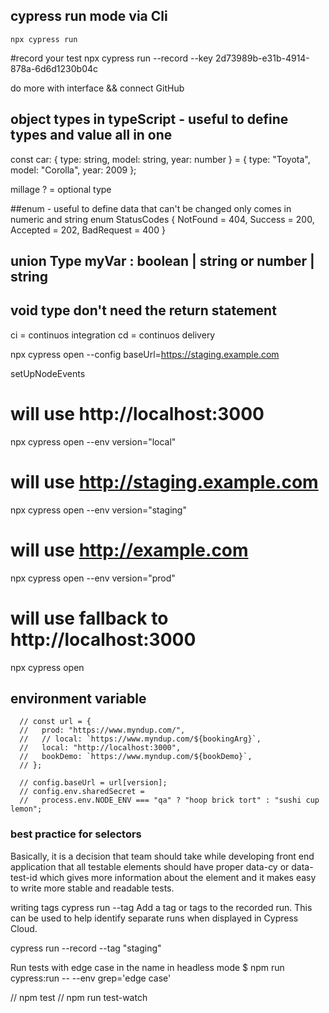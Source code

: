 ## cypress run mode via Cli

`npx cypress run`

#record your test
npx cypress run --record --key 2d73989b-e31b-4914-878a-6d6d1230b04c

<!-- npx cypress run --record --key 93546eb8-03a0-4d26-999b-02b708e59dbd -->

do more with interface && connect GitHub

## object types in typeScript - useful to define types and value all in one

const car: { type: string, model: string, year: number } = {
type: "Toyota",
model: "Corolla",
year: 2009
};

millage ? = optional type

##enum - useful to define data that can't be changed only comes in numeric and string
enum StatusCodes {
NotFound = 404,
Success = 200,
Accepted = 202,
BadRequest = 400
}

## union Type myVar : boolean | string or number | string

## void type don't need the return statement

ci = continuos integration cd = continuos delivery

<!-- passing based url trough cli -->

npx cypress open --config baseUrl=https://staging.example.com

setUpNodeEvents

# will use http://localhost:3000

npx cypress open --env version="local"

# will use http://staging.example.com

npx cypress open --env version="staging"

# will use http://example.com

npx cypress open --env version="prod"

# will use fallback to http://localhost:3000

npx cypress open

## environment variable

      // const url = {
      //   prod: "https://www.myndup.com/",
      //   // local: `https://www.myndup.com/${bookingArg}`,
      //   local: "http://localhost:3000",
      //   bookDemo: `https://www.myndup.com/${bookDemo}`,
      // };

      // config.baseUrl = url[version];
      // config.env.sharedSecret =
      //   process.env.NODE_ENV === "qa" ? "hoop brick tort" : "sushi cup lemon";

### best practice for selectors

Basically, it is a decision that team should take while developing front end application that all testable elements should have proper data-cy or data-test-id which gives more information about the element and it makes easy to write more stable and readable tests.

writing tags
cypress run --tag <tag>
Add a tag or tags to the recorded run. This can be used to help identify separate runs when displayed in Cypress Cloud.

cypress run --record --tag "staging"

Run tests with edge case in the name in headless mode
$ npm run cypress:run -- --env grep='edge case'

// npm test
// npm run test-watch
